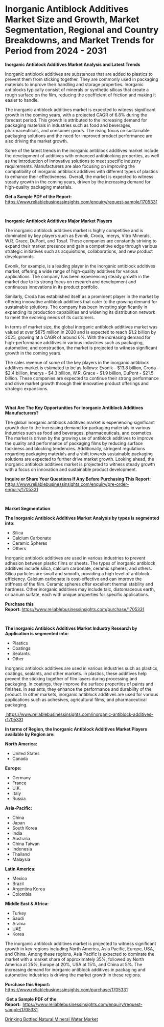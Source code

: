 <p><h1>Inorganic Antiblock Additives Market Size and Growth, Market Segmentation, Regional and Country Breakdowns, and Market Trends for Period from 2024 -  2031</h1></p><p><strong>Inorganic Antiblock Additives Market Analysis and Latest Trends</strong></p>
<p><p>Inorganic antiblock additives are substances that are added to plastics to prevent them from sticking together. They are commonly used in packaging materials to improve their handling and storage properties. Inorganic antiblocks typically consist of minerals or synthetic silicas that create a rough surface on the film, reducing the coefficient of friction and making it easier to handle.</p><p>The inorganic antiblock additives market is expected to witness significant growth in the coming years, with a projected CAGR of 6.8% during the forecast period. This growth is attributed to the increasing demand for packaging materials in industries such as food and beverages, pharmaceuticals, and consumer goods. The rising focus on sustainable packaging solutions and the need for improved product performance are also driving the market growth.</p><p>Some of the latest trends in the inorganic antiblock additives market include the development of additives with enhanced antiblocking properties, as well as the introduction of innovative solutions to meet specific industry requirements. Manufacturers are also focusing on improving the compatibility of inorganic antiblock additives with different types of plastics to enhance their effectiveness. Overall, the market is expected to witness steady growth in the coming years, driven by the increasing demand for high-quality packaging materials.</p></p>
<p><strong>Get a Sample PDF of the Report:&nbsp;</strong> <a href="https://www.reliablebusinessinsights.com/enquiry/request-sample/1705331">https://www.reliablebusinessinsights.com/enquiry/request-sample/1705331</a></p>
<p>&nbsp;</p>
<p><strong>Inorganic Antiblock Additives Major Market Players</strong></p>
<p><p>The inorganic antiblock additives market is highly competitive and is dominated by key players such as Evonik, Croda, Imerys, Vitro Minerals, W.R. Grace, DuPont, and Tosaf. These companies are constantly striving to expand their market presence and gain a competitive edge through various strategic initiatives such as acquisitions, collaborations, and new product developments.</p><p>Evonik, for example, is a leading player in the inorganic antiblock additives market, offering a wide range of high-quality additives for various applications. The company has been experiencing steady growth in the market due to its strong focus on research and development and continuous innovations in its product portfolio.</p><p>Similarly, Croda has established itself as a prominent player in the market by offering innovative antiblock additives that cater to the growing demand for sustainable solutions. The company has been investing significantly in expanding its production capabilities and widening its distribution network to meet the evolving needs of its customers.</p><p>In terms of market size, the global inorganic antiblock additives market was valued at over $875 million in 2020 and is expected to reach $1.2 billion by 2025, growing at a CAGR of around 6%. With the increasing demand for high-performance additives in various industries such as packaging, automotive, and construction, the market is projected to witness significant growth in the coming years.</p><p>The sales revenue of some of the key players in the inorganic antiblock additives market is estimated to be as follows: Evonik - $13.8 billion, Croda - $2.4 billion, Imerys - $4.3 billion, W.R. Grace - $1.9 billion, DuPont - $21.5 billion. These companies are expected to continue their strong performance and drive market growth through their innovative product offerings and strategic expansions.</p></p>
<p>&nbsp;</p>
<p><strong>What Are The Key Opportunities For Inorganic Antiblock Additives Manufacturers?</strong></p>
<p><p>The global inorganic antiblock additives market is experiencing significant growth due to the increasing demand for packaging materials in various industries such as food and beverages, pharmaceuticals, and cosmetics. The market is driven by the growing use of antiblock additives to improve the quality and performance of packaging films by reducing surface tackiness and blocking tendencies. Additionally, stringent regulations regarding packaging materials and a shift towards sustainable packaging solutions are expected to further drive market growth. Looking ahead, the inorganic antiblock additives market is projected to witness steady growth with a focus on innovation and sustainable product development.</p></p>
<p><strong>Inquire or Share Your Questions If Any Before Purchasing This Report:</strong> <a href="https://www.reliablebusinessinsights.com/enquiry/pre-order-enquiry/1705331">https://www.reliablebusinessinsights.com/enquiry/pre-order-enquiry/1705331</a></p>
<p>&nbsp;</p>
<p><strong>Market Segmentation</strong></p>
<p><strong>The Inorganic Antiblock Additives Market Analysis by types is segmented into:</strong></p>
<p><ul><li>Silica</li><li>Calcium Carbonate</li><li>Ceramic Spheres</li><li>Others</li></ul></p>
<p><p>Inorganic antiblock additives are used in various industries to prevent adhesion between plastic films or sheets. The types of inorganic antiblock additives include silica, calcium carbonate, ceramic spheres, and others. Silica particles are small and smooth, providing a high level of antiblock efficiency. Calcium carbonate is cost-effective and can improve the stiffness of the film. Ceramic spheres offer excellent thermal stability and hardness. Other inorganic additives may include talc, diatomaceous earth, or barium sulfate, each with unique properties for specific applications.</p></p>
<p><strong>Purchase this Report:&nbsp;</strong><a href="https://www.reliablebusinessinsights.com/purchase/1705331">https://www.reliablebusinessinsights.com/purchase/1705331</a></p>
<p>&nbsp;</p>
<p><strong>The Inorganic Antiblock Additives Market Industry Research by Application is segmented into:</strong></p>
<p><ul><li>Plastics</li><li>Coatings</li><li>Sealants</li><li>Other</li></ul></p>
<p><p>Inorganic antiblock additives are used in various industries such as plastics, coatings, sealants, and other markets. In plastics, these additives help prevent the sticking together of film layers during processing and packaging. In coatings, they improve the surface properties of paints and finishes. In sealants, they enhance the performance and durability of the product. In other markets, inorganic antiblock additives are used for various applications such as adhesives, agricultural films, and pharmaceutical packaging.</p></p>
<p><a href="https://www.reliablebusinessinsights.com/inorganic-antiblock-additives-r1705331">&nbsp;https://www.reliablebusinessinsights.com/inorganic-antiblock-additives-r1705331</a></p>
<p><strong>In terms of Region, the Inorganic Antiblock Additives Market Players available by Region are:</strong></p>
<p>
    <p> <strong> North America: </strong>
        <ul>
            <li>United States</li>
            <li>Canada</li>
        </ul>
        </p> 
    <p> <strong> Europe: </strong>
        <ul>
            <li>Germany</li>
            <li>France</li>
            <li>U.K.</li>
            <li>Italy</li>
            <li>Russia</li>
        </ul>
        </p> 
    <p> <strong> Asia-Pacific: </strong>
        <ul>
            <li>China</li>
            <li>Japan</li>
            <li>South Korea</li>
            <li>India</li>
            <li>Australia</li>
            <li>China Taiwan</li>
            <li>Indonesia</li>
            <li>Thailand</li>
            <li>Malaysia</li>
        </ul>
        </p> 
    <p> <strong> Latin America: </strong>
        <ul>
            <li>Mexico</li>
            <li>Brazil</li>
            <li>Argentina Korea</li>
            <li>Colombia</li>
        </ul>
        </p> 
    <p> <strong> Middle East & Africa: </strong>
        <ul>
            <li>Turkey</li>
            <li>Saudi</li>
            <li>Arabia</li>
            <li>UAE</li>
            <li>Korea</li>
        </ul>
    </p>
    </p>
<p><p>The inorganic antiblock additives market is projected to witness significant growth in key regions including North America, Asia Pacific, Europe, USA, and China. Among these regions, Asia Pacific is expected to dominate the market with a market share of approximately 35%, followed by North America at 25%, Europe at 20%, USA at 15%, and China at 5%. The increasing demand for inorganic antiblock additives in packaging and automotive industries is driving the market growth in these regions.</p></p>
<p><strong>Purchase this Report: </strong><a href="https://www.reliablebusinessinsights.com/purchase/1705331">https://www.reliablebusinessinsights.com/purchase/1705331</a></p>
<p>&nbsp;<strong>Get a Sample PDF of the Report:&nbsp;&nbsp;</strong><a href="https://www.reliablebusinessinsights.com/enquiry/request-sample/1705331">https://www.reliablebusinessinsights.com/enquiry/request-sample/1705331</a></p>
<p><strong></strong></p>
<p><p><a href="https://github.com/khadijahesham19/Market-Research-Report-List-1/blob/main/drinking-bottled-natural-mineral-water-market.md">Drinking Bottled Natural Mineral Water Market</a></p></p>